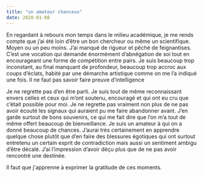 ```yaml
---
title: "un amateur chanceux"
date: 2020-01-08
---
```


En regardant à rebours mon temps dans le milieu académique, je me rends compte que j’ai été loin d’être un bon chercheur ou même un scientifique. Moyen ou un peu moins. J’ai manqué de rigueur et pêché de feignantises. C’est une vocation qui demande énormément d’abnégation de soi tout en encourageant une forme de compétition entre pairs. Je suis beaucoup trop inconstant, au final manquant de profondeur, beaucoup trop accroc aux coups d’éclats, habité par une démarche artistique comme on me l’a indiqué une fois. Il ne faut pas savoir faire preuve d’intelligence

Je ne regrette pas d’en être parti. Je suis tout de même reconnaissant envers celles et ceux qui m’ont soutenu, encouragé et qui ont eu cru que c’était possible pour moi. Je ne regrette pas vraiment non plus de ne pas avoir écouté les signaux qui auraient pu me faire abandonner avant. J’en garde surtout de bons souvenirs, ce qui me fait dire que l’on m’a tout de même offert beaucoup de bienveillance. Je suis un amateur à qui on a donné beaucoup de chances. J’aurai très certainement en apprendre quelque chose plutôt que d’en faire des blessures égotiques qui ont surtout entretenu un certain esprit de contradiction mais aussi un sentiment ambigu d’être décalé. J’ai l’impression d’avoir déçu plus que de ne pas avoir rencontré une destinée.

Il faut que j'apprenne à exprimer la gratitude de ces moments.
